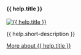   <div class="col mb-4">
    <div class="card h-100">
    <h4 class="card-header text-white bg-dark">{{ help.title }}</h4>
    <a href="/help/{{ help.slug }}"><img class="card-img-top" src="/assets/images/helps/{{ help.image | replace: '.jpg', '.resized.jpg' }}" alt="{{ help.title }}" /></a>
    <div class="card-body">
      <!--<h6 class="card-subtitle mb-2 text-muted">{{ help.titleType }}</h6>-->
      <p class="card-text">{{ help.short-description }}</p>
      <!--<a href="{{ help.ExternalLink }}" class="card-link">{{ help.title }} on the web</a>-->
    </div>
    <div class="card-footer text-muted">
    <a href="/help/{{ help.slug }}"><i class="bi bi-info-circle-fill p-3"></i>More about {{ help.title }}</a>
    </div>
    </div>
  </div>